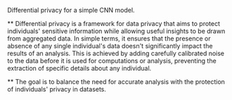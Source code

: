 Differential privacy for a simple CNN model. 

** Differential privacy is a framework for data privacy that aims to protect individuals' sensitive information 
while allowing useful insights to be drawn from aggregated data. In simple terms, it ensures that the presence 
or absence of any single individual's data doesn't significantly impact the results of an analysis. 
This is achieved by adding carefully calibrated noise to the data before it is used for computations or analysis, 
preventing the extraction of specific details about any individual. 

** The goal is to balance the need for accurate analysis with the protection of individuals' privacy in datasets.
